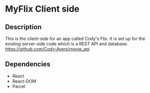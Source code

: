 # MyFlix Client side

## Description

This is the client-side  for an app called Cody's Flix. It is set up for the existing server-side code which is a REST API and database.  
https://github.com/Cody-Ayers/movie_api

## Dependencies

- React
- React-DOM
- Parcel
